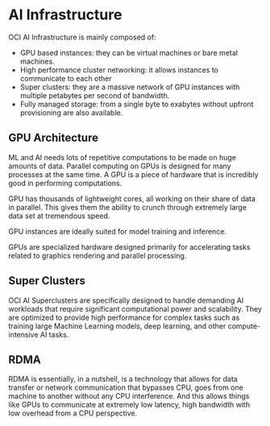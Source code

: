 # AI Infrastructure

OCI AI Infrastructure is mainly composed of:
- GPU based instances: they can be virtual machines or bare metal machines. 
- High performance cluster networking: it allows instances to communicate to each other
- Super clusters: they are a massive network of GPU instances with multiple petabytes per second of bandwidth.
- Fully managed storage: from a single byte to exabytes without upfront provisioning are also available.

## GPU Architecture

ML and AI needs lots of repetitive computations to be made on huge amounts of data. Parallel computing on GPUs is designed for many processes at the same time. A GPU is a piece of hardware that is incredibly good in performing computations.

GPU has thousands of lightweight cores, all working on their share of data in parallel. This gives them the ability to crunch through extremely large data set at tremendous speed. 

GPU instances are ideally suited for model training and inference.

GPUs are specialized hardware designed primarily for accelerating tasks related to graphics rendering and parallel processing.

## Super Clusters

OCI AI Superclusters are specifically designed to handle demanding AI workloads that require significant computational power and scalability. They are optimized to provide high performance for complex tasks such as training large Machine Learning models, deep learning, and other compute-intensive AI tasks.

## RDMA

RDMA is essentially, in a nutshell, is a technology that allows for data transfer or network communication that bypasses CPU, goes from one machine to another without any CPU interference. And this allows things like GPUs to communicate at extremely low latency, high bandwidth with low overhead from a CPU perspective. 